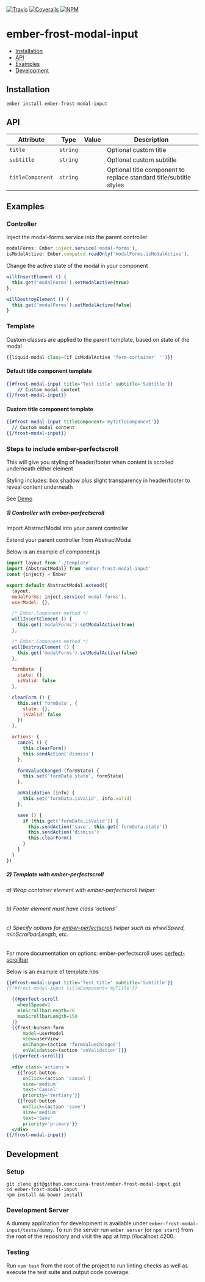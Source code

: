[ci-img]: https://img.shields.io/travis/ciena-frost/ember-frost-modal-input.svg "Travis CI Build Status"
[ci-url]: https://travis-ci.org/ciena-frost/ember-frost-modal-input

[cov-img]: https://img.shields.io/coveralls/ciena-frost/ember-frost-modal-input.svg "Coveralls Code Coverage"
[cov-url]: https://coveralls.io/github/ciena-frost/ember-frost-modal-input

[npm-img]: https://img.shields.io/npm/v/ember-frost-modal-input.svg "NPM Version"
[npm-url]: https://www.npmjs.com/package/ember-frost-modal-input

[![Travis][ci-img]][ci-url] [![Coveralls][cov-img]][cov-url] [![NPM][npm-img]][npm-url]

# ember-frost-modal-input

 * [Installation](#installation)
 * [API](#api)
 * [Examples](#examples)
 * [Development](#development)

## Installation

```
ember install ember-frost-modal-input
```

## API
| Attribute | Type | Value | Description |
| --------- | ---- | ----- | ----------- |
| `title` | `string` | | Optional custom title |
| `subtitle` | `string` | |  Optional custom subtitle |
| `titleComponent` | `string` | | Optional title component to replace standard title/subtitle styles |

## Examples
### Controller
Inject the modal-forms service into the parent controller
```js
modalForms: Ember.inject.service('modal-forms'),
isModalActive: Ember.computed.readOnly('modalForms.isModalActive'),
```

Change the active state of the modal in your component
```js
willInsertElement () {
  this.get('modalForms').setModalActive(true)
},

willDestroyElement () {
  this.get('modalForms').setModalActive(false)
}
```

### Template
Custom classes are applied to the parent template, based on state of the modal
```handlebars
{{liquid-modal class=(if isModalActive 'form-container' '')}}
```

#### Default title component template
```handlebars
{{#frost-modal-input title='Test title' subtitle='Subtitle'}}
    // Custom modal content
{{/frost-modal-input}}
```

#### Custom title component template
```handlebars
{{#frost-modal-input titleComponent='myTitleComponent'}}
  // Custom modal content
{{/frost-modal-input}}
```
### Steps to include ember-perfectscroll

This will give you styling of header/footer when content is scrolled underneath either element

Styling includes:  box shadow plus slight transparency in header/footer to reveal content underneath

See [Demo](http://ciena-frost.github.io/ember-frost-modal-input/perfect-scroll)

##### 1) Controller with ember-perfectscroll
Import AbstractModal into your parent controller

Extend your parent controller from AbstractModal

Below is an example of component.js
```js
import layout from './template'
import {AbstractModal} from 'ember-frost-modal-input'
const {inject} = Ember

export default AbstractModal.extend({
  layout,
  modalForms: inject.service('modal-forms'),
  userModel: {},

  /* Ember.Component method */
  willInsertElement () {
    this.get('modalForms').setModalActive(true)
  },

  /* Ember.Component method */
  willDestroyElement () {
    this.get('modalForms').setModalActive(false)
  },

  formData: {
    state: {},
    isValid: false
  },

  clearForm () {
    this.set('formData', {
      state: {},
      isValid: false
    })
  },

  actions: {
    cancel () {
      this.clearForm()
      this.sendAction('dismiss')
    },

    formValueChanged (formState) {
      this.set('formData.state', formState)
    },

    onValidation (info) {
      this.set('formData.isValid', info.valid)
    },

    save () {
      if (this.get('formData.isValid')) {
        this.sendAction('save', this.get('formData.state'))
        this.sendAction('dismiss')
        this.clearForm()
      }
    }
  }
})
```
##### 2) Template with ember-perfectscroll
###### a) Wrap container element with ember-perfectscroll helper
###### b) Footer element must have class 'actions'
###### c) Specify options for [ember-perfectscroll](https://www.npmjs.com/package/ember-perfectscroll) helper such as wheelSpeed, minScrollbarLength, etc.

For more documentation on options: ember-perfectscroll uses [perfect-scrollbar](https://github.com/noraesae/perfect-scrollbar) 

Below is an example of template.hbs
```handlebars
{{#frost-modal-input title='Test title' subtitle='Subtitle'}}
{{!#frost-modal-input titleComponent='myTitle'}}

  {{#perfect-scroll
    wheelSpeed=2
    minScrollbarLength=20
    maxScrollbarLength=150
  }}
  {{frost-bunsen-form
      model=userModel
      view=userView
      onChange=(action 'formValueChanged')
      onValidation=(action 'onValidation')}}
  {{/perfect-scroll}}

  <div class='actions'>
    {{frost-button
      onClick=(action 'cancel')
      size='medium'
      text='Cancel'
      priority='tertiary'}}
    {{frost-button
      onClick=(action 'save')
      size='medium'
      text='Save'
      priority='primary'}}
  </div>
{{/frost-modal-input}}
```
## Development
### Setup
```
git clone git@github.com:ciena-frost/ember-frost-modal-input.git
cd ember-frost-modal-input
npm install && bower install
```

### Development Server
A dummy application for development is available under `ember-frost-modal-input/tests/dummy`.
To run the server run `ember server` (or `npm start`) from the root of the repository and
visit the app at http://localhost:4200.

### Testing
Run `npm test` from the root of the project to run linting checks as well as execute the test suite
and output code coverage.

